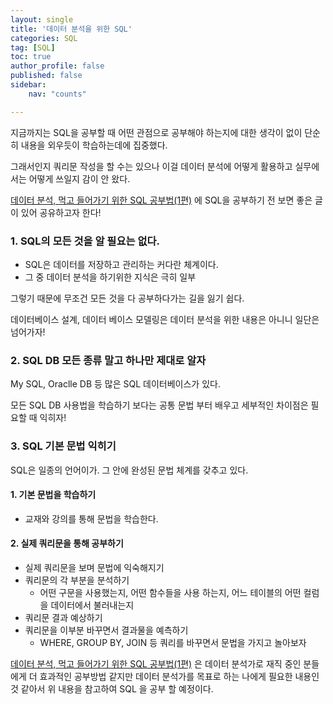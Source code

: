 ```yaml
---
layout: single
title: '데이터 분석을 위한 SQL'
categories: SQL
tag: [SQL]
toc: true 
author_profile: false
published: false
sidebar:
    nav: "counts"

---
```


지금까지는 SQL을 공부할 때 어떤 관점으로 공부해야 하는지에 대한 생각이 없이 단순히 내용을 외우듯이 학습하는데에 집중했다.

그래서인지 쿼리문 작성을 할 수는 있으나 이걸 데이터 분석에 어떻게 활용하고 실무에서는 어떻게 쓰일지 감이 안 왔다.

<a href = 'https://brunch.co.kr/@minu-log/5'>데이터 분석, 먹고 들어가기 위한 SQL 공부법(1편)</a> 에 SQL을 공부하기 전 보면 좋은 글이 있어 공유하고자 한다!


### 1. SQL의 모든 것을 알 필요는 없다.
- SQL은 데이터를 저장하고 관리하는 커다란 체계이다.
- 그 중 데이터 분석을 하기위한 지식은 극히 일부

그렇기 때문에 무조건 모든 것을 다 공부하다가는 길을 잃기 쉽다.

데이터베이스 설계, 데이터 베이스 모델링은 데이터 분석을 위한 내용은 아니니 일단은 넘어가자!

### 2.  SQL DB 모든 종류 말고 하나만 제대로 알자 
My SQL, Oraclle DB 등 많은 SQL 데이터베이스가 있다. 

모든  SQL DB 사용법을 학습하기 보다는 공통 문법 부터 배우고 세부적인 차이점은 필요할 때 익히자!

### 3. SQL 기본 문법 익히기
SQL은 일종의 언어이가. 그 안에 완성된 문법 체계를 갖추고 있다.

#### 1. 기본 문법을 학습하기
- 교재와 강의를 통해 문법을 학습한다.

#### 2. 실제 쿼리문을 통해 공부하기 
- 실제 쿼리문을 보며 문법에 익숙해지기
- 쿼리문의 각 부분을 분석하기
    - 어떤 구문을 사용했는지, 어떤 함수들을 사용 하는지, 어느 테이블의 어떤 컬럼을 데이터에서 불러내는지
- 쿼리문 결과 예상하기
- 쿼리문을 이부분 바꾸면서 결과물을 예측하기 
    - WHERE, GROUP BY, JOIN 등 쿼리를 바꾸면서 문법을 가지고 놀아보자


<a href = 'https://brunch.co.kr/@minu-log/5'>데이터 분석, 먹고 들어가기 위한 SQL 공부법(1편)</a>  은 데이터 분석가로 재직 중인 분들에게 더 효과적인 공부방법 같지만 데이터 분석가를 목표로 하는 나에게 필요한 내용인 것 같아서 위 내용을 참고하여 SQL 을 공부 할 예정이다.


    




